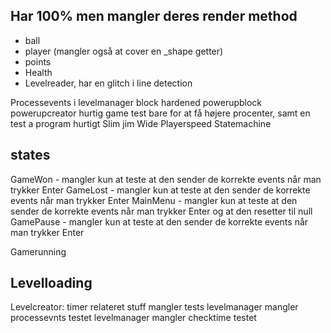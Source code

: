 ## Har 100% men mangler deres render method
- ball
-  player (mangler også at cover en \_shape getter)
- points
- Health
- Levelreader, har en glitch i line detection



Processevents i levelmanager
block
hardened
powerupblock
powerupcreator
hurtig game test bare for at få højere procenter, samt en test a program hurtigt
Slim jim
Wide
Playerspeed
Statemachine

## states
GameWon - mangler kun at teste at den sender de korrekte events når man trykker Enter 
GameLost - mangler kun at teste at den sender de korrekte events når man trykker Enter 
MainMenu - mangler kun at teste at den sender de korrekte events når man trykker Enter  og at den resetter til null 
GamePause - mangler kun at teste at den sender de korrekte events når man trykker Enter 

Gamerunning 



## Levelloading
Levelcreator: timer relateret stuff mangler tests
levelmanager mangler processevnts testet
levelmanager mangler checktime testet

